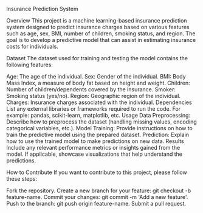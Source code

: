 Insurance Prediction System


Overview
This project is a machine learning-based insurance prediction system designed to predict insurance charges based on various features such as age, sex, BMI, number of children, smoking status, and region. The goal is to develop a predictive model that can assist in estimating insurance costs for individuals.

Dataset
The dataset used for training and testing the model contains the following features:

Age: The age of the individual.
Sex: Gender of the individual.
BMI: Body Mass Index, a measure of body fat based on height and weight.
Children: Number of children/dependents covered by the insurance.
Smoker: Smoking status (yes/no).
Region: Geographic region of the individual.
Charges: Insurance charges associated with the individual.
Dependencies
List any external libraries or frameworks required to run the code.
For example: pandas, scikit-learn, matplotlib, etc.
Usage
Data Preprocessing:
Describe how to preprocess the dataset (handling missing values, encoding categorical variables, etc.).
Model Training:
Provide instructions on how to train the predictive model using the prepared dataset.
Prediction:
Explain how to use the trained model to make predictions on new data.
Results
Include any relevant performance metrics or insights gained from the model. If applicable, showcase visualizations that help understand the predictions.

How to Contribute
If you want to contribute to this project, please follow these steps:

Fork the repository.
Create a new branch for your feature: git checkout -b feature-name.
Commit your changes: git commit -m 'Add a new feature'.
Push to the branch: git push origin feature-name.
Submit a pull request.
